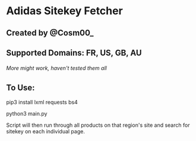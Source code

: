 # Adidas Sitekey Fetcher
## Created by @Cosm00_
## Supported Domains: FR, US, GB, AU
###### More might work, haven't tested them all

## To Use:
pip3 install lxml requests bs4

python3 main.py

Script will then run through all products on that region's site and search for sitekey on each individual page.

